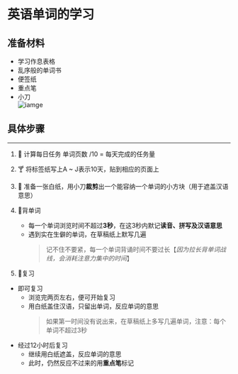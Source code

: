 # 英语单词的学习
## 准备材料
- 学习作息表格
- 乱序般的单词书
- 便签纸
- 重点笔
- 小刀  
![iamge](github.com/ruorong/Learning_English/raw/master/English.jpg)
## 具体步骤
***
1. 🍷 计算每日任务
单词页数 /10 = 每天完成的任务量
2. 🍸  将标签纸写上A ~ J表示10天，贴到相应的页面上
3. 🍹 准备一张白纸，用小刀**裁剪**出一个能容纳一个单词的小方块（用于遮盖汉语意思）
4. 🍺背单词
   - 每一个单词浏览时间不超过**3秒**，在这3秒内默记**读音、拼写及汉语意思**
   - 遇到实在生僻的单词，在草稿纸上默写几遍
      >记不住不要紧，每一个单词背诵时间不要过长【*因为拉长背单词战线，会消耗注意力集中的时间*】

5. 🍻复习
- 即可复习
     - 浏览完两页左右，便可开始复习
     - 用白纸盖住汉语，只留出单词，反应单词的意思
       >如果第一时间没有说出来，在草稿纸上多写几遍单词，注意：每个单词不超过3秒
- 经过12小时后复习
   - 继续用白纸遮盖，反应单词的意思
   - 此时，仍然反应不过来的用**重点笔**标记
  
